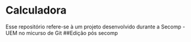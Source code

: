 # Calculadora
Esse repositório refere-se à um projeto desenvolvido durante a Secomp - UEM no micurso de Git
##Edição pós secomp
